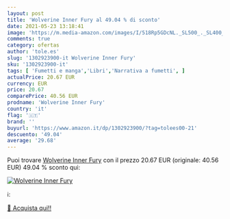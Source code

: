 ```yaml
---
layout: post
title: 'Wolverine Inner Fury al 49.04 % di sconto'
date: 2021-05-23 13:18:41
image: 'https://m.media-amazon.com/images/I/518Rp5GDcNL._SL500_._SL400_.jpg'
comments: true
category: ofertas
author: 'tole.es'
slug: '1302923900-it Wolverine Inner Fury'
sku: '1302923900-it'
tags: [ 'Fumetti e manga','Libri','Narrativa a fumetti', ]
actualPrice: 20.67 EUR
currency: EUR
price: 20.67
comparePrice: 40.56 EUR
prodname: 'Wolverine Inner Fury'
country: 'it'
flag: '🇮🇹'
brand: ''
buyurl: 'https://www.amazon.it/dp/1302923900/?tag=tolees00-21'
descuento: '49.04'
average: '29.68'
---
```


Puoi trovare [Wolverine Inner Fury](https://www.amazon.it/dp/1302923900/?tag=tolees00-21) con il prezzo 20.67 EUR (originale: 40.56 EUR) 49.04 % sconto qui:

[![Wolverine Inner Fury](https://m.media-amazon.com/images/I/518Rp5GDcNL._SL500_._SL400_.jpg)](https://www.amazon.it/dp/1302923900/?tag=tolees00-21)

ℹ️:


[🛒 Acquista qui!!](https://www.amazon.it/dp/1302923900/?tag=tolees00-21)
